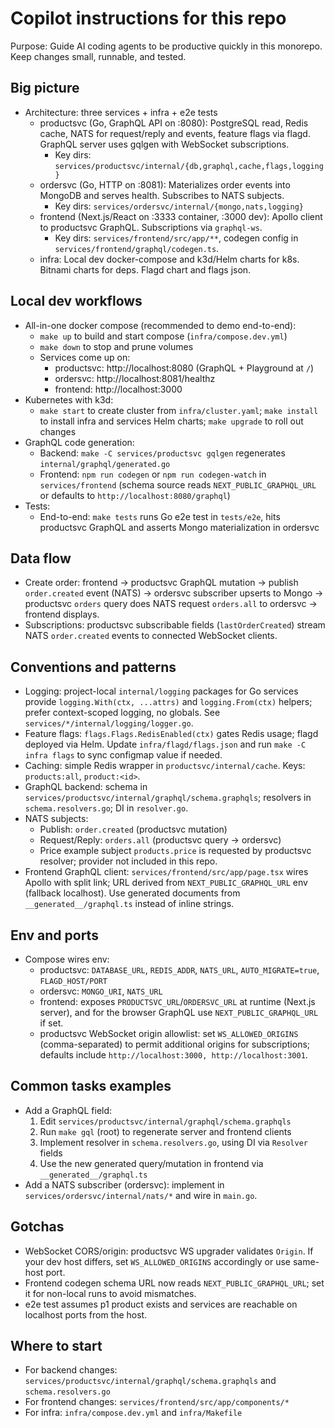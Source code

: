 # Copilot instructions for this repo

Purpose: Guide AI coding agents to be productive quickly in this monorepo. Keep changes small, runnable, and tested.

## Big picture
- Architecture: three services + infra + e2e tests
  - productsvc (Go, GraphQL API on :8080): PostgreSQL read, Redis cache, NATS for request/reply and events, feature flags via flagd. GraphQL server uses gqlgen with WebSocket subscriptions.
    - Key dirs: `services/productsvc/internal/{db,graphql,cache,flags,logging}`
  - ordersvc (Go, HTTP on :8081): Materializes order events into MongoDB and serves health. Subscribes to NATS subjects.
    - Key dirs: `services/ordersvc/internal/{mongo,nats,logging}`
  - frontend (Next.js/React on :3333 container, :3000 dev): Apollo client to productsvc GraphQL. Subscriptions via `graphql-ws`.
    - Key dirs: `services/frontend/src/app/**`, codegen config in `services/frontend/graphql/codegen.ts`.
  - infra: Local dev docker-compose and k3d/Helm charts for k8s. Bitnami charts for deps. Flagd chart and flags json.

## Local dev workflows
- All-in-one docker compose (recommended to demo end-to-end):
  - `make up` to build and start compose (`infra/compose.dev.yml`)
  - `make down` to stop and prune volumes
  - Services come up on:
    - productsvc: http://localhost:8080 (GraphQL + Playground at `/`)
    - ordersvc: http://localhost:8081/healthz
    - frontend: http://localhost:3000
- Kubernetes with k3d:
  - `make start` to create cluster from `infra/cluster.yaml`; `make install` to install infra and services Helm charts; `make upgrade` to roll out changes
- GraphQL code generation:
  - Backend: `make -C services/productsvc gqlgen` regenerates `internal/graphql/generated.go`
  - Frontend: `npm run codegen` or `npm run codegen-watch` in `services/frontend` (schema source reads `NEXT_PUBLIC_GRAPHQL_URL` or defaults to `http://localhost:8080/graphql`)
- Tests:
  - End-to-end: `make tests` runs Go e2e test in `tests/e2e`, hits productsvc GraphQL and asserts Mongo materialization in ordersvc

## Data flow
- Create order: frontend -> productsvc GraphQL mutation -> publish `order.created` event (NATS) -> ordersvc subscriber upserts to Mongo -> productsvc `orders` query does NATS request `orders.all` to ordersvc -> frontend displays.
- Subscriptions: productsvc subscribable fields (`lastOrderCreated`) stream NATS `order.created` events to connected WebSocket clients.

## Conventions and patterns
- Logging: project-local `internal/logging` packages for Go services provide `logging.With(ctx, ...attrs)` and `logging.From(ctx)` helpers; prefer context-scoped logging, no globals. See `services/*/internal/logging/logger.go`.
- Feature flags: `flags.Flags.RedisEnabled(ctx)` gates Redis usage; flagd deployed via Helm. Update `infra/flagd/flags.json` and run `make -C infra flags` to sync configmap value if needed.
- Caching: simple Redis wrapper in `productsvc/internal/cache`. Keys: `products:all`, `product:<id>`.
- GraphQL backend: schema in `services/productsvc/internal/graphql/schema.graphqls`; resolvers in `schema.resolvers.go`; DI in `resolver.go`.
- NATS subjects:
  - Publish: `order.created` (productsvc mutation)
  - Request/Reply: `orders.all` (productsvc query -> ordersvc)
  - Price example subject `products.price` is requested by productsvc resolver; provider not included in this repo.
- Frontend GraphQL client: `services/frontend/src/app/page.tsx` wires Apollo with split link; URL derived from `NEXT_PUBLIC_GRAPHQL_URL` env (fallback localhost). Use generated documents from `__generated__/graphql.ts` instead of inline strings.

## Env and ports
- Compose wires env:
  - productsvc: `DATABASE_URL`, `REDIS_ADDR`, `NATS_URL`, `AUTO_MIGRATE=true`, `FLAGD_HOST/PORT`
  - ordersvc: `MONGO_URI`, `NATS_URL`
  - frontend: exposes `PRODUCTSVC_URL`/`ORDERSVC_URL` at runtime (Next.js server), and for the browser GraphQL use `NEXT_PUBLIC_GRAPHQL_URL` if set.
  - productsvc WebSocket origin allowlist: set `WS_ALLOWED_ORIGINS` (comma-separated) to permit additional origins for subscriptions; defaults include `http://localhost:3000, http://localhost:3001`.

## Common tasks examples
- Add a GraphQL field:
  1) Edit `services/productsvc/internal/graphql/schema.graphqls`
  2) Run `make gql` (root) to regenerate server and frontend clients
  3) Implement resolver in `schema.resolvers.go`, using DI via `Resolver` fields
  4) Use the new generated query/mutation in frontend via `__generated__/graphql.ts`
- Add a NATS subscriber (ordersvc): implement in `services/ordersvc/internal/nats/*` and wire in `main.go`.

## Gotchas
- WebSocket CORS/origin: productsvc WS upgrader validates `Origin`. If your dev host differs, set `WS_ALLOWED_ORIGINS` accordingly or use same-host port.
- Frontend codegen schema URL now reads `NEXT_PUBLIC_GRAPHQL_URL`; set it for non-local runs to avoid mismatches.
- e2e test assumes p1 product exists and services are reachable on localhost ports from the host.

## Where to start
- For backend changes: `services/productsvc/internal/graphql/schema.graphqls` and `schema.resolvers.go`
- For frontend changes: `services/frontend/src/app/components/*`
- For infra: `infra/compose.dev.yml` and `infra/Makefile`


